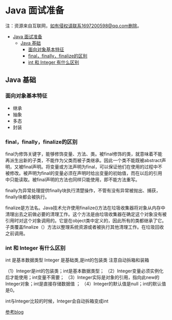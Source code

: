 # Java 面试准备

注：资源来自互联网，如有侵权请联系1697200598@qq.com删除。

<!-- TOC -->

- [Java 面试准备](#java-面试准备)
    - [Java 基础](#java-基础)
        - [面向对象基本特征](#面向对象基本特征)
        - [final，finally，finalize的区别](#finalfinallyfinalize的区别)
        - [int 和 Integer 有什么区别](#int-和-integer-有什么区别)

<!-- /TOC -->

## Java 基础

### 面向对象基本特征
  * 继承
  * 抽象
  * 多态
  * 封装

### final，finally，finalize的区别
  final为修饰关键字，能够修饰变量、方法、类。被final修饰的类，就意味着不能再派生出新的子类，不能作为父类而被子类继承。因此一个类不能既被abstract声明，又被final声明。将变量或方法声明为final，可以保证他们在使用的过程中不被修改。被声明为final的变量必须在声明时给出变量的初始值，而在以后的引用中只能读取。被final声明的方法也同样只能使用，即不能方法重写。

  finally为异常处理提供finally块执行清楚操作，不管有没有异常被抛出、捕获，finally块都会被执行。
  
  finalize是方法名。Java技术允许使用finalize()方法在垃圾收集器将对象从内存中清理出去之前做必要的清理工作。这个方法是由垃圾收集器在确定这个对象没有被引用时对这个对象调用的。它是在object类中定义的，因此所有的类都继承了它。子类覆盖finalize（）方法以整理系统资源或者被执行其他清理工作。在垃圾回收之前调用。

### int 和 Integer 有什么区别
  int 是基本数据类型
  Integer 是基础类,是int的包装类 
  注意自动拆箱和装箱

  （1）Integer是int的包装类；int是基本数据类型； 
  （2）Integer变量必须实例化后才能使用；int变量不需要； 
  （3）Integer实际是对象的引用，指向此new的Integer对象；int是直接存储数据值 ； 
  （4）Integer的默认值是null；int的默认值是0。

  int与Integer比较的时候，Integer会自动拆箱变成int

  [参考blog](https://blog.csdn.net/chenliguan/article/details/53888018)